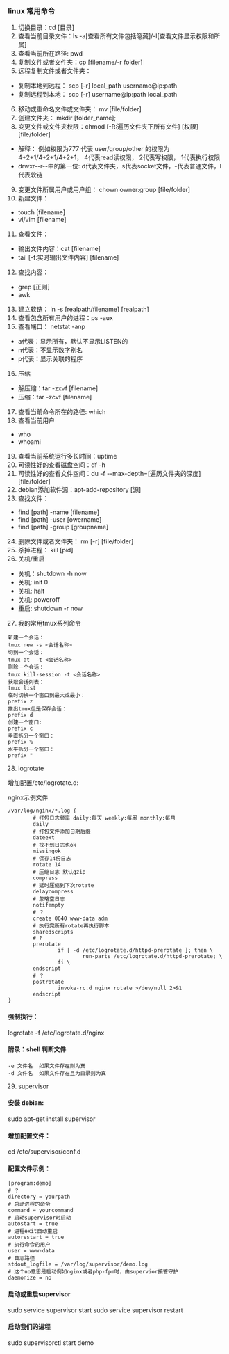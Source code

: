### linux 常用命令

1. 切换目录：cd [目录]
2. 查看当前目录文件：ls -a[查看所有文件包括隐藏]/-l[查看文件显示权限和所属]
3. 查看当前所在路径: pwd
4. 复制文件或者文件夹：cp [filename/-r folder]
5. 远程复制文件或者文件夹：
  - 复制本地到远程： scp [-r] local_path username@ip:path
  - 复制远程到本地： scp [-r] username@ip:path local_path
6. 移动或重命名文件或文件夹： mv [file/folder]
7. 创建文件夹： mkdir [folder_name];
8. 变更文件或文件夹权限：chmod [-R:遍历文件夹下所有文件] [权限] [file/folder]
  - 解释： 例如权限为777 代表 user/group/other 的权限为 4+2+1/4+2+1/4+2+1，
  4代表read读权限， 2代表写权限， 1代表执行权限
  - drwxr--r--中的第一位: d代表文件夹，s代表socket文件，-代表普通文件，l代表软链
9. 变更文件所属用户或用户组： chown owner:group [file/folder]
10. 新建文件：
 - touch [filename]
 - vi/vim [filename]
11. 查看文件：
 - 输出文件内容：cat [filename]
 - tail [-f:实时输出文件内容] [filename]
12. 查找内容：
 - grep [正则]
 - awk
13. 建立软链： ln -s [realpath/filename] [realpath]
14. 查看包含所有用户的进程：ps -aux
15. 查看端口： netstat -anp
 - a代表：显示所有，默认不显示LISTEN的
 - n代表：不显示数字别名
 - p代表：显示关联的程序
16. 压缩
 - 解压缩：tar -zxvf [filename]
 - 压缩：tar -zcvf [filename]
17. 查看当前命令所在的路径: which
18. 查看当前用户
  - who
  - whoami
19. 查看当前系统运行多长时间：uptime
20. 可读性好的查看磁盘空间：df -h
21. 可读性好的查看文件空间：du -f --max-depth=[遍历文件夹的深度] [file/folder]
22. debian添加软件源：apt-add-repository [源]
23. 查找文件：
 - find [path] -name  [filename]
 - find [path] -user  [owername]
 - find [path] -group [groupname]
24. 删除文件或者文件夹： rm [-r] [file/folder]
25. 杀掉进程： kill [pid]
26. 关机/重启
 - 关机：shutdown -h now
 - 关机: init 0
 - 关机: halt
 - 关机: poweroff
 - 重启: shutdown -r now

27. 我的常用tmux系列命令

```
新建一个会话：
tmux new -s <会话名称>
切到一个会话：
tmux at  -t <会话名称>
删除一个会话：
tmux kill-session -t <会话名称>
获取会话列表：
tmux list
临时切换一个窗口到最大或最小：
prefix z
推出tmux但是保存会话：
prefix d
创建一个窗口:
prefix c
垂直拆分一个窗口：
prefix %
水平拆分一个窗口：
prefix "
```

28. logrotate

增加配置/etc/logrotate.d:

nginx示例文件
```
/var/log/nginx/*.log {
        # 打包日志频率 daily:每天 weekly:每周 monthly:每月
        daily
        # 打包文件添加日期后缀
        dateext
        # 找不到日志也ok
        missingok
        # 保存14份日志
        rotate 14
        # 压缩日志 默认gzip
        compress
        # 延时压缩到下次rotate
        delaycompress
        # 忽略空日志
        notifempty
        # ？
        create 0640 www-data adm
        # 执行完所有rotate再执行脚本
        sharedscripts
        # ?
        prerotate
                if [ -d /etc/logrotate.d/httpd-prerotate ]; then \
                        run-parts /etc/logrotate.d/httpd-prerotate; \
                fi \
        endscript
        # ？
        postrotate
                invoke-rc.d nginx rotate >/dev/null 2>&1
        endscript
}
```

#### 强制执行：
logrotate -f /etc/logrotate.d/nginx


#### 附录：shell 判断文件
```
-e 文件名	如果文件存在则为真
-d 文件名	如果文件存在且为目录则为真
```

29. supervisor

#### 安装 debian:
sudo apt-get install supervisor

#### 增加配置文件：
cd /etc/supervisor/conf.d

#### 配置文件示例：
```
[program:demo]
# ？
directory = yourpath
# 启动进程的命令
command = yourcommand
# 启动supervisor时启动
autostart = true
# 进程exit自动重启
autorestart = true
# 执行命令的用户
user = www-data
# 日志路径
stdout_logfile = /var/log/supervisor/demo.log
# 这个no意思是启动例如nginx或者php-fpm时，由supervior接管守护
daemonize = no
```

#### 启动或重启supervisor
sudo service supervisor start
sudo service supervisor restart

#### 启动我们的进程
sudo supervisorctl start demo
